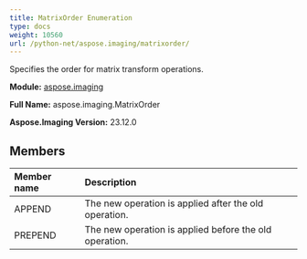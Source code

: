 ```yaml
---
title: MatrixOrder Enumeration
type: docs
weight: 10560
url: /python-net/aspose.imaging/matrixorder/
---
```


Specifies the order for matrix transform operations.

**Module:** [aspose.imaging](/imaging/python-net/aspose.imaging/)

**Full Name:** aspose.imaging.MatrixOrder

**Aspose.Imaging Version:** 23.12.0

## **Members**
| **Member name** | **Description** |
| :- | :- |
| APPEND | The new operation is applied after the old operation. |
| PREPEND | The new operation is applied before the old operation. |
